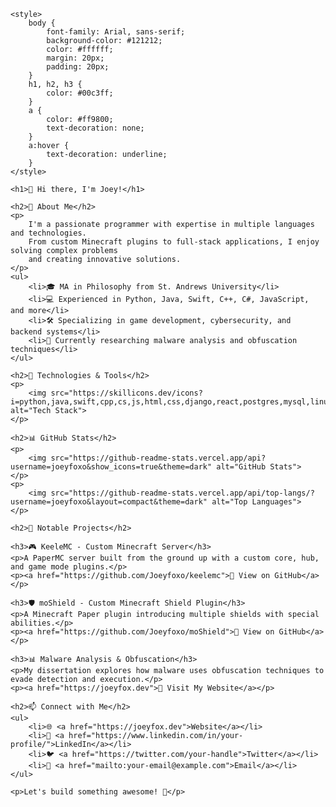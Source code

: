     <style>
        body {
            font-family: Arial, sans-serif;
            background-color: #121212;
            color: #ffffff;
            margin: 20px;
            padding: 20px;
        }
        h1, h2, h3 {
            color: #00c3ff;
        }
        a {
            color: #ff9800;
            text-decoration: none;
        }
        a:hover {
            text-decoration: underline;
        }
    </style>

    <h1>👋 Hi there, I'm Joey!</h1>

    <h2>🚀 About Me</h2>
    <p>
        I'm a passionate programmer with expertise in multiple languages and technologies. 
        From custom Minecraft plugins to full-stack applications, I enjoy solving complex problems 
        and creating innovative solutions.
    </p>
    <ul>
        <li>🎓 MA in Philosophy from St. Andrews University</li>
        <li>💻 Experienced in Python, Java, Swift, C++, C#, JavaScript, and more</li>
        <li>🛠️ Specializing in game development, cybersecurity, and backend systems</li>
        <li>📖 Currently researching malware analysis and obfuscation techniques</li>
    </ul>

    <h2>🔧 Technologies & Tools</h2>
    <p>
        <img src="https://skillicons.dev/icons?i=python,java,swift,cpp,cs,js,html,css,django,react,postgres,mysql,linux,docker,git,github,nginx,bash" alt="Tech Stack">
    </p>

    <h2>📊 GitHub Stats</h2>
    <p>
        <img src="https://github-readme-stats.vercel.app/api?username=joeyfoxo&show_icons=true&theme=dark" alt="GitHub Stats">
    </p>
    <p>
        <img src="https://github-readme-stats.vercel.app/api/top-langs/?username=joeyfoxo&layout=compact&theme=dark" alt="Top Languages">
    </p>

    <h2>🔨 Notable Projects</h2>

    <h3>🎮 KeeleMC - Custom Minecraft Server</h3>
    <p>A PaperMC server built from the ground up with a custom core, hub, and game mode plugins.</p>
    <p><a href="https://github.com/Joeyfoxo/keelemc">🔗 View on GitHub</a></p>

    <h3>🛡️ moShield - Custom Minecraft Shield Plugin</h3>
    <p>A Minecraft Paper plugin introducing multiple shields with special abilities.</p>
    <p><a href="https://github.com/Joeyfoxo/moShield">🔗 View on GitHub</a></p>

    <h3>📊 Malware Analysis & Obfuscation</h3>
    <p>My dissertation explores how malware uses obfuscation techniques to evade detection and execution.</p>
    <p><a href="https://joeyfox.dev">🔗 Visit My Website</a></p>

    <h2>📫 Connect with Me</h2>
    <ul>
        <li>🌐 <a href="https://joeyfox.dev">Website</a></li>
        <li>💼 <a href="https://www.linkedin.com/in/your-profile/">LinkedIn</a></li>
        <li>🐦 <a href="https://twitter.com/your-handle">Twitter</a></li>
        <li>📩 <a href="mailto:your-email@example.com">Email</a></li>
    </ul>

    <p>Let's build something awesome! 🚀</p>

</body>
</html>
